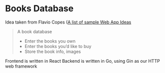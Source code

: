 # Books Database
Idea taken from Flavio Copes ([A list of sample Web App Ideas](https://flaviocopes.com/sample-app-ideas/)
> A book database
> * Enter the books you own
> * Enter the books you’d like to buy
> * Store the book info, images

Frontend is written in React
Backend is written in Go, using Gin as our HTTP web framework 